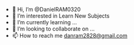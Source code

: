 - 👋 Hi, I’m @DanielRAM0320
- 👀 I’m interested in Learn New Subjects
- 🌱 I’m currently learning ...
- 💞️ I’m looking to collaborate on ...
- 📫 How to reach me danram2828@gmail.com

<!---
DanielRAM0320/DanielRAM0320 is a ✨ special ✨ repository because its `README.md` (this file) appears on your GitHub profile.
You can click the Preview link to take a look at your changes.
--->
